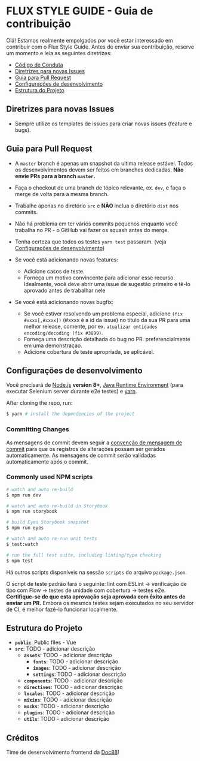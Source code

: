 # FLUX STYLE GUIDE - Guia de contribuição

Olá! Estamos realmente empolgados por você estar interessado em contribuir com o Flux Style Guide. Antes de enviar sua contribuição, reserve um momento e leia as seguintes diretrizes:

- [Código de Conduta](https://github.com/vuejs/vue/blob/dev/.github/CODE_OF_CONDUCT.md)
- [Diretrizes para novas Issues](#diretrizes-para-novas-issues)
- [Guia para Pull Request](#guia-para-pull-request)
- [Configurações de desenvolvimento](#configurações-de-desenvolvimento)
- [Estrutura do Projeto](#estrutura-do-projeto)

## Diretrizes para novas Issues

- Sempre utilize os templates de issues para criar novas issues (feature e bugs).

## Guia para Pull Request

- A `master` branch é apenas um snapshot da ultima release estável. Todos os desenvolvimentos devem ser feitos em branches dedicadas. **Não envie PRs para a branch `master`.**

- Faça o checkout de uma branch de tópico relevante, ex. `dev`, e faça o merge de volta para a mesma branch.

- Trabalhe apenas no diretório `src` e **NÃO** inclua o diretório `dist` nos commits.

- Não há problema em ter vários commits pequenos enquanto você trabalha no PR - o GitHub vai fazer os squash antes do merge.

- Tenha certeza que todos os testes `yarn test` passaram. (veja [Configurações de desenvolvimento](#configurações-de-desenvolvimento))

- Se você está adicionando novas features:
  - Adicione casos de teste.
  - Forneça um motivo convincente para adicionar esse recurso. Idealmente, você deve abrir uma issue de sugestão primeiro e tê-lo aprovado antes de trabalhar nele

- Se você está adicionando novas bugfix:
  - Se você estiver resolvendo um problema especial, adicione `(fix #xxxx[,#xxxx])` (#xxxx é a id da issue) no título da sua PR para uma melhor release, comente, por ex. `atualizar entidades encoding/decoding (fix #3899)`.
  - Forneça uma descrição detalhada do bug no PR. preferencialmente em uma demonstraçao.
  - Adicione cobertura de teste apropriada, se aplicável.


## Configurações de desenvolvimento

Você precisará de [Node.js](http://nodejs.org) **version 8+**, [Java Runtime Environment](http://www.oracle.com/technetwork/java/javase/downloads/index.html) (para executar Selenium server durante e2e testes) e [yarn](https://yarnpkg.com/en/docs/install).

After cloning the repo, run:

``` bash
$ yarn # install the dependencies of the project
```

### Committing Changes

As mensagens de commit devem seguir a [convenção de mensagem de commit](./COMMIT_CONVENTION.md) para que os registros de alterações possam ser gerados automaticamente. As mensagens de commit serão validadas automaticamente após o commit.

### Commonly used NPM scripts

``` bash
# watch and auto re-build
$ npm run dev

# watch and auto re-build in Storybook
$ npm run storybook

# build Eyes Storybook snapshot
$ npm run eyes

# watch and auto re-run unit tests
$ test:watch

# run the full test suite, including linting/type checking
$ npm test
```

Há outros scripts disponíveis na sessão `scripts` do arquivo `package.json`.

O script de teste padrão fará o seguinte: lint com ESLint -> verificação de tipo com Flow -> testes de unidade com cobertura -> testes e2e. **Certifique-se de que esta aprovação seja aprovada com êxito antes de enviar um PR.** Embora os mesmos testes sejam executados no seu servidor de CI, é melhor fazê-lo funcionar localmente.

## Estrutura do Projeto

- **`public`**: Public files - Vue
- **`src`**:  TODO - adicionar descrição
  - **`assets`**:  TODO - adicionar descrição
    - **`fonts`**:  TODO - adicionar descrição
    - **`images`**:  TODO - adicionar descrição
    - **`settings`**:  TODO - adicionar descrição
  - **`components`**:  TODO - adicionar descrição
  - **`directives`**:  TODO - adicionar descrição
  - **`locales`**:  TODO - adicionar descrição
  - **`mixins`**:  TODO - adicionar descrição
  - **`mocks`**:  TODO - adicionar descrição
  - **`plugins`**:  TODO - adicionar descrição
  - **`utils`**:  TODO - adicionar descrição

## Créditos

Time de desenvolvimento frontend da [Doc88](https://doc88.com.br)!
